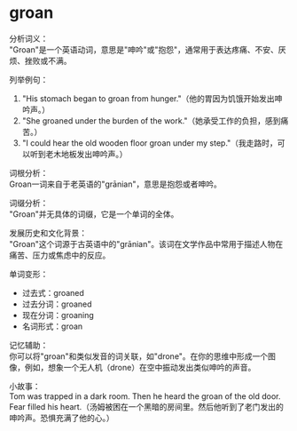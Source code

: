 # groan

分析词义：  
"Groan"是一个英语动词，意思是"呻吟"或"抱怨"，通常用于表达疼痛、不安、厌烦、挫败或不满。

  

列举例句：

  

1.  "His stomach began to groan from hunger."（他的胃因为饥饿开始发出呻吟声。）
2.  "She groaned under the burden of the work."（她承受工作的负担，感到痛苦。）
3.  "I could hear the old wooden floor groan under my step."（我走路时，可以听到老木地板发出呻吟声。）

  

词根分析：  
Groan一词来自于老英语的"grānian"，意思是抱怨或者呻吟。

  

词缀分析：  
"Groan"并无具体的词缀，它是一个单词的全体。

  

发展历史和文化背景：  
"Groan"这个词源于古英语中的"grānian"。该词在文学作品中常用于描述人物在痛苦、压力或焦虑中的反应。

  

单词变形：

  

*   过去式：groaned
*   过去分词：groaned
*   现在分词：groaning
*   名词形式：groan

  

记忆辅助：  
你可以将"groan"和类似发音的词关联，如"drone"。在你的思维中形成一个图像，例如，想象一个无人机（drone）在空中振动发出类似呻吟的声音。

  

小故事：  
Tom was trapped in a dark room. Then he heard the groan of the old door. Fear filled his heart.（汤姆被困在一个黑暗的房间里。然后他听到了老门发出的呻吟声。恐惧充满了他的心。）
